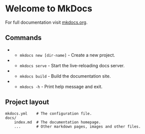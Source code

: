 # Welcome to MkDocs

For full documentation visit [mkdocs.org](https://www.mkdocs.org).

## Commands

* - `mkdocs new [dir-name]` - Create a new project.
* - `mkdocs serve` - Start the live-reloading docs server.
* - `mkdocs build` - Build the documentation site.
* - `mkdocs -h` - Print help message and exit.

## Project layout

    mkdocs.yml    # The configuration file.
    docs/
        index.md  # The documentation homepage.
        ...       # Other markdown pages, images and other files.
